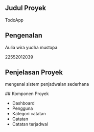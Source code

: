 

## Judul Proyek
<p>TodoApp</p>

## Pengenalan
<p><a>Aulia wira yudha mustopa</a></p>
<p><a>22552012039</a></p>

## Penjelasan Proyek
<p>mengenai sistem penjadwalan sederhana </p>
## Komponen Proyek
 <br>
  <ul>
    <li>Dashboard</li>
    <li>Pengguna</li>
    <li>Kategori catatan</li>
    <li>Catatan</li>
    <li>Catatan terjadwal</li>
  </ul>
  <br>

